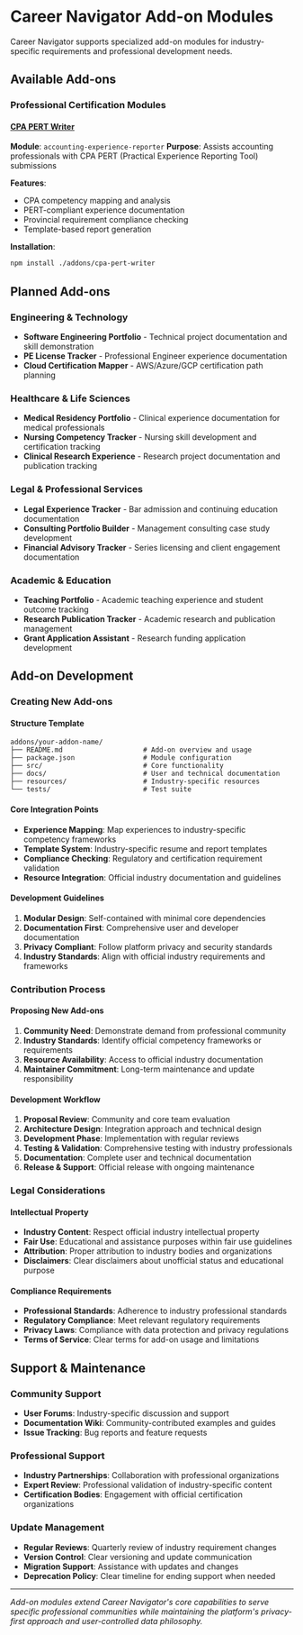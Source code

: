 # Career Navigator Add-on Modules

Career Navigator supports specialized add-on modules for industry-specific requirements and professional development needs.

## Available Add-ons

### Professional Certification Modules

#### [CPA PERT Writer](cpa-pert-writer/)
**Module**: `accounting-experience-reporter`
**Purpose**: Assists accounting professionals with CPA PERT (Practical Experience Reporting Tool) submissions

**Features**:
- CPA competency mapping and analysis
- PERT-compliant experience documentation
- Provincial requirement compliance checking
- Template-based report generation

**Installation**:
```bash
npm install ./addons/cpa-pert-writer
```

## Planned Add-ons

### Engineering & Technology
- **Software Engineering Portfolio** - Technical project documentation and skill demonstration
- **PE License Tracker** - Professional Engineer experience documentation
- **Cloud Certification Mapper** - AWS/Azure/GCP certification path planning

### Healthcare & Life Sciences
- **Medical Residency Portfolio** - Clinical experience documentation for medical professionals
- **Nursing Competency Tracker** - Nursing skill development and certification tracking
- **Clinical Research Experience** - Research project documentation and publication tracking

### Legal & Professional Services
- **Legal Experience Tracker** - Bar admission and continuing education documentation
- **Consulting Portfolio Builder** - Management consulting case study development
- **Financial Advisory Tracker** - Series licensing and client engagement documentation

### Academic & Education
- **Teaching Portfolio** - Academic teaching experience and student outcome tracking
- **Research Publication Tracker** - Academic research and publication management
- **Grant Application Assistant** - Research funding application development

## Add-on Development

### Creating New Add-ons

#### Structure Template
```
addons/your-addon-name/
├── README.md                    # Add-on overview and usage
├── package.json                 # Module configuration
├── src/                         # Core functionality
├── docs/                        # User and technical documentation
├── resources/                   # Industry-specific resources
└── tests/                       # Test suite
```

#### Core Integration Points
- **Experience Mapping**: Map experiences to industry-specific competency frameworks
- **Template System**: Industry-specific resume and report templates
- **Compliance Checking**: Regulatory and certification requirement validation
- **Resource Integration**: Official industry documentation and guidelines

#### Development Guidelines
1. **Modular Design**: Self-contained with minimal core dependencies
2. **Documentation First**: Comprehensive user and developer documentation
3. **Privacy Compliant**: Follow platform privacy and security standards
4. **Industry Standards**: Align with official industry requirements and frameworks

### Contribution Process

#### Proposing New Add-ons
1. **Community Need**: Demonstrate demand from professional community
2. **Industry Standards**: Identify official competency frameworks or requirements
3. **Resource Availability**: Access to official industry documentation
4. **Maintainer Commitment**: Long-term maintenance and update responsibility

#### Development Workflow
1. **Proposal Review**: Community and core team evaluation
2. **Architecture Design**: Integration approach and technical design
3. **Development Phase**: Implementation with regular reviews
4. **Testing & Validation**: Comprehensive testing with industry professionals
5. **Documentation**: Complete user and technical documentation
6. **Release & Support**: Official release with ongoing maintenance

### Legal Considerations

#### Intellectual Property
- **Industry Content**: Respect official industry intellectual property
- **Fair Use**: Educational and assistance purposes within fair use guidelines
- **Attribution**: Proper attribution to industry bodies and organizations
- **Disclaimers**: Clear disclaimers about unofficial status and educational purpose

#### Compliance Requirements
- **Professional Standards**: Adherence to industry professional standards
- **Regulatory Compliance**: Meet relevant regulatory requirements
- **Privacy Laws**: Compliance with data protection and privacy regulations
- **Terms of Service**: Clear terms for add-on usage and limitations

## Support & Maintenance

### Community Support
- **User Forums**: Industry-specific discussion and support
- **Documentation Wiki**: Community-contributed examples and guides
- **Issue Tracking**: Bug reports and feature requests

### Professional Support
- **Industry Partnerships**: Collaboration with professional organizations
- **Expert Review**: Professional validation of industry-specific content
- **Certification Bodies**: Engagement with official certification organizations

### Update Management
- **Regular Reviews**: Quarterly review of industry requirement changes
- **Version Control**: Clear versioning and update communication
- **Migration Support**: Assistance with updates and changes
- **Deprecation Policy**: Clear timeline for ending support when needed

---

*Add-on modules extend Career Navigator's core capabilities to serve specific professional communities while maintaining the platform's privacy-first approach and user-controlled data philosophy.*